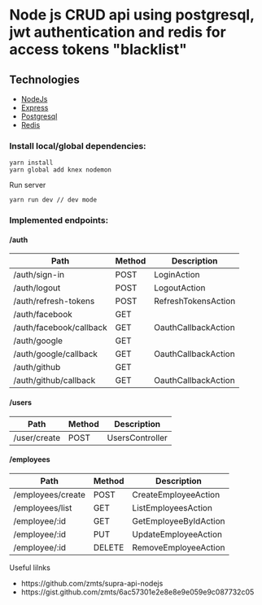 # Node js CRUD api using postgresql, jwt authentication and redis for access tokens "blacklist"

## Technologies
- [NodeJs](https://nodejs.org)
- [Express](http://expressjs.com/)
- [Postgresql](https://www.postgresql.org/)
- [Redis](https://redis.js.org/)

### Install local/global dependencies:
```
yarn install
yarn global add knex nodemon
```

Run server
```
yarn run dev // dev mode
```

### Implemented endpoints:

#### /auth
Path | Method | Description
---|---|---
/auth/sign-in | POST | LoginAction
/auth/logout | POST | LogoutAction
/auth/refresh-tokens | POST | RefreshTokensAction
/auth/facebook | GET |
/auth/facebook/callback | GET | OauthCallbackAction
/auth/google | GET |
/auth/google/callback | GET | OauthCallbackAction
/auth/github | GET |
/auth/github/callback | GET | OauthCallbackAction

#### /users
Path | Method | Description
---|---|---
/user/create | POST | UsersController

#### /employees
Path | Method | Description
---|---|---
/employees/create | POST | CreateEmployeeAction
/employees/list | GET | ListEmployeesAction
/employee/:id | GET | GetEmployeeByIdAction
/employee/:id | PUT | UpdateEmployeeAction
/employee/:id | DELETE | RemoveEmployeeAction

Useful lilnks
<ul>
  <li>https://github.com/zmts/supra-api-nodejs</li>
  <li>https://gist.github.com/zmts/6ac57301e2e8e8e9e059e9c087732c05</li>
</ul>

